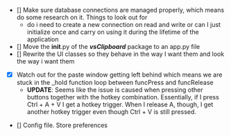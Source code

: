 - [] Make sure database connections are managed properly, which means do some research on it. Things to look out for
    + do i need to create a new connection on read and write or can I just initialize once and carry on using it during the lifetime of the application
- [] Move the __init__.py of the ***vsClipboard*** package to an app.py file
- [] Rewrite the UI classes so they behave in the way I want them and look the way i want them
- [x] Watch out for the paste window getting left behind which means we are stuck in the _hold function loop between funcPress and funcRelease
    + **UPDATE**: Seems like the issue is caused when pressing other buttons together with the hotkey combination. Essentially, if I press Ctrl + A + V I get a hotkey trigger. When I release A, though, I get another hotkey trigger even though Ctrl + V is still pressed.
- [] Config file. Store preferences

